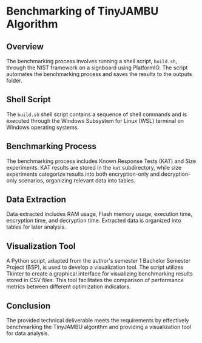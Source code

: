 # Benchmarking of TinyJAMBU Algorithm

## Overview

The benchmarking process involves running a shell script, `build.sh`, through the NIST framework on a signboard using PlatformIO. The script automates the benchmarking process and saves the results to the outputs folder.

## Shell Script

The `build.sh` shell script contains a sequence of shell commands and is executed through the Windows Subsystem for Linux (WSL) terminal on Windows operating systems.

## Benchmarking Process

The benchmarking process includes Known Response Tests (KAT) and Size experiments. KAT results are stored in the `kat` subdirectory, while size experiments categorize results into both encryption-only and decryption-only scenarios, organizing relevant data into tables.

## Data Extraction

Data extracted includes RAM usage, Flash memory usage, execution time, encryption time, and decryption time. Extracted data is organized into tables for later analysis.

## Visualization Tool

A Python script, adapted from the author's semester 1 Bachelor Semester Project (BSP), is used to develop a visualization tool. The script utilizes Tkinter to create a graphical interface for visualizing benchmarking results stored in CSV files. This tool facilitates the comparison of performance metrics between different optimization indicators.

## Conclusion

The provided technical deliverable meets the requirements by effectively benchmarking the TinyJAMBU algorithm and providing a visualization tool for data analysis.

